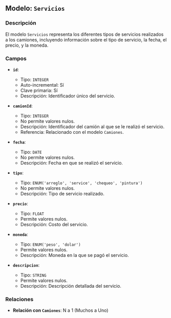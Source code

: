 ## Modelo: `Servicios`

### Descripción

El modelo `Servicios` representa los diferentes tipos de servicios realizados a los camiones, incluyendo información sobre el tipo de servicio, la fecha, el precio, y la moneda.

### Campos

-   **`id`**:

    -   Tipo: `INTEGER`
    -   Auto-incremental: Sí
    -   Clave primaria: Sí
    -   Descripción: Identificador único del servicio.

-   **`camionId`**:

    -   Tipo: `INTEGER`
    -   No permite valores nulos.
    -   Descripción: Identificador del camión al que se le realizó el servicio.
    -   Referencia: Relacionado con el modelo `Camiones`.

-   **`fecha`**:

    -   Tipo: `DATE`
    -   No permite valores nulos.
    -   Descripción: Fecha en que se realizó el servicio.

-   **`tipo`**:

    -   Tipo: `ENUM('arreglo', 'service', 'chequeo', 'pintura')`
    -   No permite valores nulos.
    -   Descripción: Tipo de servicio realizado.

-   **`precio`**:

    -   Tipo: `FLOAT`
    -   Permite valores nulos.
    -   Descripción: Costo del servicio.

-   **`moneda`**:

    -   Tipo: `ENUM('peso', 'dolar')`
    -   Permite valores nulos.
    -   Descripción: Moneda en la que se pagó el servicio.

-   **`descripcion`**:

    -   Tipo: `STRING`
    -   Permite valores nulos.
    -   Descripción: Descripción detallada del servicio.

### Relaciones

-   **Relación con `Camiones`**: N a 1 (Muchos a Uno)
